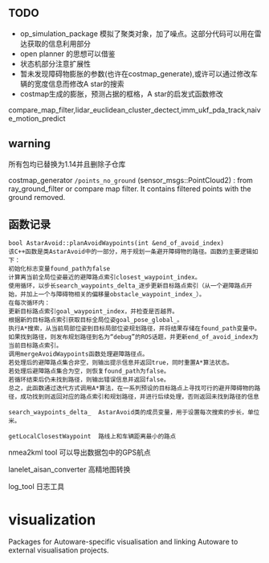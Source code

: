 ## TODO

- op_simulation_package 模拟了聚类对象，加了噪点。这部分代码可以用在雷达获取的信息利用部分
- open planner 的思想可以借鉴
- 状态机部分注意扩展性
- 暂未发现障碍物膨胀的参数(也许在costmap_generate),或许可以通过修改车辆的宽度信息而修改A star的搜索
- costmap生成的膨胀，预测占据的框格，A star的启发式函数修改

compare_map_filter,lidar_euclidean_cluster_dectect,imm_ukf_pda_track,naive_motion_predict

## warning

所有包均已替换为1.14并且删除子仓库

costmap_generator `/points_no_ground` (sensor_msgs::PointCloud2) : from ray_ground_filter or compare map filter. It contains filtered points with the ground removed.

## 函数记录

```
bool AstarAvoid::planAvoidWaypoints(int &end_of_avoid_index)
该C++函数是类AstarAvoid中的一部分，用于规划一条避开障碍物的路径。函数的主要逻辑如下：
初始化标志变量found_path为false
计算离当前全局位姿最近的避障路点索引closest_waypoint_index。
使用循环，以步长search_waypoints_delta_逐步更新目标路点索引（从一个避障路点开始，并加上一个与障碍物相关的偏移量obstacle_waypoint_index_）。
在每次循环内：
更新目标路点索引goal_waypoint_index，并检查是否越界。
根据新的目标路点索引获取目标全局位姿goal_pose_global_。
执行A*搜索，从当前局部位姿到目标局部位姿规划路径，并将结果存储在found_path变量中。
如果找到路径，则发布规划路径到名为“debug”的ROS话题，并更新end_of_avoid_index为当前目标路点索引。
调用mergeAvoidWaypoints函数处理避障路径点。
若处理后的避障路点集合非空，则输出提示信息并返回true，同时重置A*算法状态。
若处理后避障路点集合为空，则恢复found_path为false。
若循环结束后仍未找到路径，则输出错误信息并返回false。
总之，此函数通过迭代方式调用A*算法，在一系列预设的目标路点上寻找可行的避开障碍物的路径，成功找到则返回对应的路点索引和规划路径，并进行后续处理，否则返回未找到路径的信息
```

```
search_waypoints_delta_  AstarAvoid类的成员变量，用于设置每次搜索的步长，单位米。
```

``getLocalClosestWaypoint  路线上和车辆距离最小的路点``

nmea2kml tool 可以导出数据包中的GPS航点

lanelet_aisan_converter 高精地图转换

log_tool 日志工具

# visualization

Packages for Autoware-specific visualisation and linking Autoware to external visualisation projects.
